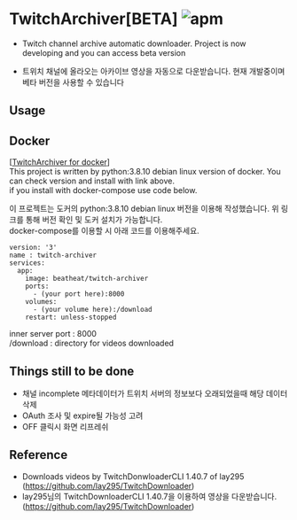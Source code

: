 # TwitchArchiver[BETA] ![apm](https://img.shields.io/apm/l/vim-mode.svg)
- Twitch channel archive automatic downloader. Project is now developing and you can access beta version   

- 트위치 채널에 올라오는 아카이브 영상을 자동으로 다운받습니다. 현재 개발중이며 베타 버전을 사용할 수 있습니다   

Usage
---



Docker
---
[[TwitchArchiver for docker](https://hub.docker.com/r/beatheat/twitch-archiver)]   
This project is written by python:3.8.10 debian linux version of docker. You can check version and install with link above.   
if you install with docker-compose use code below.   

이 프로젝트는 도커의 python:3.8.10 debian linux 버전을 이용해 작성했습니다. 위 링크를 통해 버전 확인 및 도커 설치가 가능합니다.   
docker-compose를 이용할 시 아래 코드를 이용해주세요.
```
version: '3'
name : twitch-archiver
services:
  app:
    image: beatheat/twitch-archiver
    ports:
      - (your port here):8000
    volumes:
      - (your volume here):/download
    restart: unless-stopped
```
inner server port : 8000   
/download : directory for videos downloaded 


Things still to be done
---
- 채널 incomplete 메타데이터가 트위치 서버의 정보보다 오래되었을때 해당 데이터 삭제
- OAuth 조사 및 expire될 가능성 고려
- OFF 클릭시 화면 리프레쉬

Reference
---
- Downloads videos by TwitchDonwloaderCLI 1.40.7 of lay295 (https://github.com/lay295/TwitchDownloader)   
- lay295님의 TwitchDownloaderCLI 1.40.7을 이용하여 영상을 다운받습니다. (https://github.com/lay295/TwitchDownloader)   

